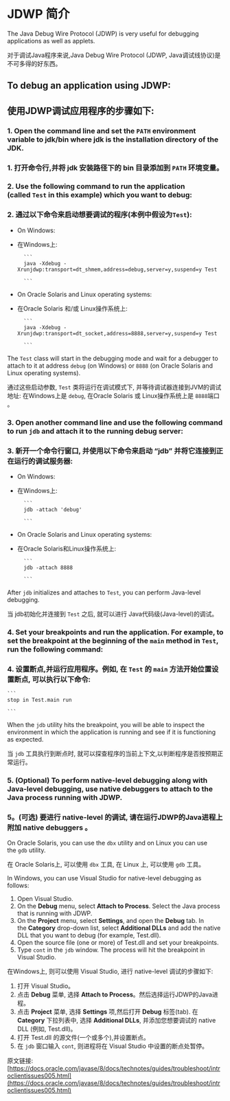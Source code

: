 # JDWP 简介

The Java Debug Wire Protocol (JDWP) is very useful for debugging applications as well as applets.

对于调试Java程序来说,Java Debug Wire Protocol (JDWP, Java调试线协议)是不可多得的好东西。


## To debug an application using JDWP:

## 使用JDWP调试应用程序的步骤如下:


### 1.  Open the command line and set the `PATH` environment variable to jdk/bin where jdk is the installation directory of the JDK.

### 1. 打开命令行,并将 jdk 安装路径下的 bin 目录添加到 `PATH` 环境变量。


### 2.  Use the following command to run the application (called `Test` in this example) which you want to debug:

### 2. 通过以下命令来启动想要调试的程序(本例中假设为`Test`): 


*   On Windows:

* 在Windows上:


        ```
        java -Xdebug -Xrunjdwp:transport=dt_shmem,address=debug,server=y,suspend=y Test

        ```


*   On Oracle Solaris and Linux operating systems:

* 在Oracle Solaris 和/或 Linux操作系统上:


        ```
        java -Xdebug -Xrunjdwp:transport=dt_socket,address=8888,server=y,suspend=y Test

        ```

The `Test` class will start in the debugging mode and wait for a debugger to attach to it at address `debug` (on Windows) or `8888` (on Oracle Solaris and Linux operating systems).

通过这些启动参数, `Test` 类将运行在调试模式下, 并等待调试器连接到JVM的调试地址: 在Windows上是 `debug`, 在Oracle Solaris 或 Linux操作系统上是 `8888`端口 。


### 3.  Open another command line and use the following command to run `jdb` and attach it to the running debug server:

### 3. 新开一个命令行窗口, 并使用以下命令来启动 “jdb” 并将它连接到正在运行的调试服务器:


*   On Windows:

* 在Windows上:


        ```
        jdb -attach 'debug'

        ```

*   On Oracle Solaris and Linux operating systems:

* 在Oracle Solaris和Linux操作系统上:


        ```
        jdb -attach 8888

        ```

After `jdb` initializes and attaches to `Test`, you can perform Java-level debugging.

当 jdb初始化并连接到 `Test` 之后, 就可以进行 Java代码级(Java-level)的调试。


### 4.  Set your breakpoints and run the application. For example, to set the breakpoint at the beginning of the `main` method in `Test`, run the following command:

### 4. 设置断点,并运行应用程序。例如, 在 `Test` 的 `main` 方法开始位置设置断点, 可以执行以下命令:


    ```
    stop in Test.main run

    ```


When the `jdb` utility hits the breakpoint, you will be able to inspect the environment in which the application is running and see if it is functioning as expected.

当 `jdb` 工具执行到断点时, 就可以探查程序的当前上下文,以判断程序是否按预期正常运行。


### 5.  (Optional) To perform native-level debugging along with Java-level debugging, use native debuggers to attach to the Java process running with JDWP.

### 5。(可选) 要进行 native-level 的调试, 请在运行JDWP的Java进程上附加 native debuggers 。


On Oracle Solaris, you can use the `dbx` utility and on Linux you can use the `gdb` utility.

在 Oracle Solaris上, 可以使用 `dbx` 工具, 在 Linux 上, 可以使用 `gdb` 工具。


In Windows, you can use Visual Studio for native-level debugging as follows:



1.  Open Visual Studio.
2.  On the **Debug** menu, select **Attach to Process**. Select the Java process that is running with JDWP.
3.  On the **Project** menu, select **Settings**, and open the **Debug** tab. In the **Category** drop-down list, select **Additional DLLs** and add the native DLL that you want to debug (for example, Test.dll).
4.  Open the source file (one or more) of Test.dll and set your breakpoints.
5.  Type `cont` in the `jdb` window. The process will hit the breakpoint in Visual Studio.


在Windows上, 则可以使用 Visual Studio, 进行 native-level 调试的步骤如下:

1. 打开 Visual Studio。
2. 点击 **Debug** 菜单, 选择 **Attach to Process**。然后选择运行JDWP的Java进程。
3. 点击 **Project** 菜单, 选择 **Settings** 项,然后打开 **Debug** 标签(tab). 在 **Category** 下拉列表中, 选择 **Additional DLLs**, 并添加您想要调试的 native DLL (例如, Test.dll)。
4. 打开 Test.dll 的源文件(一个或多个),并设置断点。
5. 在 `jdb` 窗口输入 `cont`, 则进程将在 Visual Studio 中设置的断点处暂停。






原文链接: [https://docs.oracle.com/javase/8/docs/technotes/guides/troubleshoot/introclientissues005.html](https://docs.oracle.com/javase/8/docs/technotes/guides/troubleshoot/introclientissues005.html)


